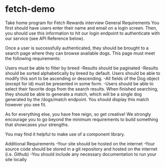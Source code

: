 # fetch-demo
Take home program for Fetch Rewards interview
General Requirements
You first should have users enter their name and email on a login screen. Then, you should use this information to hit our login endpoint to authenticate with our service (see API Reference below).

Once a user is successfully authenticated, they should be brought to a search page where they can browse available dogs. This page must meet the following requirements:

Users must be able to filter by breed
-Results should be paginated
-Results should be sorted alphabetically by breed by default. Users should be able to modify this sort to be ascending or descending.
-All fields of the Dog object (except for id) must be presented in some form.
-Users should be able to select their favorite dogs from the search results. When finished searching, they should be able to generate a match, which will be a single dog generated by the /dogs/match endpoint. You should display this match however you see fit.

As for everything else, you have free reign, so get creative! We strongly encourage you to go beyond the minimum requirements to build something that showcases your strengths.

You may find it helpful to make use of a component library.

Additional Requirements
-Your site should be hosted on the internet
-Your source code should be stored in a git repository and hosted on the internet (i.e. Github)
-You should include any necessary documentation to run your site locally
